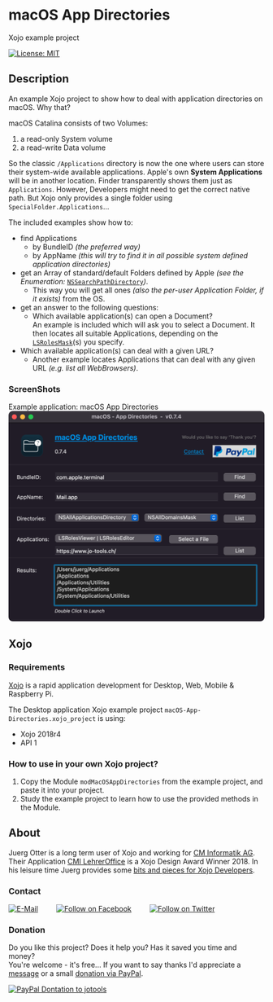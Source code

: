 # macOS App Directories
Xojo example project

[![License: MIT](https://img.shields.io/badge/License-MIT-green.svg)](LICENSE)

## Description
An example Xojo project to show how to deal with application directories on macOS. Why that?

macOS Catalina consists of two Volumes:
1. a read-only System volume
2. a read-write Data volume

So the classic ```/Applications``` directory is now the one where users can store their system-wide available applications. Apple's own **System Applications** will be in another location.
Finder transparently shows them just as ```Applications```. However, Developers might need to get the correct native path. But Xojo only provides a single folder using ```SpecialFolder.Applications```...

The included examples show how to:
- find Applications
  - by BundleID *(the preferred way)*
  - by AppName *(this will try to find it in all possible system defined application directories)*
- get an Array of standard/default Folders defined by Apple *(see the Enumeration:* [```NSSearchPathDirectory```](https://developer.apple.com/documentation/foundation/nssearchpathdirectory?language=objc)*)*.
  - This way you will get all ones *(also the per-user Application Folder, if it exists)* from the OS.
- get an answer to the following questions:
  - Which available application(s) can open a Document?  
    An example is included which will ask you to select a Document. It then locates all suitable Applications, depending on the [```LSRolesMask```](https://developer.apple.com/documentation/coreservices/lsrolesmask?language=objc)(s) you specify.
- Which available application(s) can deal with a given URL?
  - Another example locates Applications that can deal with any given URL *(e.g. list all WebBrowsers)*.

### ScreenShots
Example application: macOS App Directories  
![ScreenShot: macOS App Directories](screenshots/app-directories-1.png?raw=true)

## Xojo
### Requirements
[Xojo](https://www.xojo.com/) is a rapid application development for Desktop, Web, Mobile & Raspberry Pi.  

The Desktop application Xojo example project ```macOS-App-Directories.xojo_project``` is using:
- Xojo 2018r4
- API 1

### How to use in your own Xojo project?
1. Copy the Module ```modMacOSAppDirectories``` from the example project, and paste it into your project.
2. Study the example project to learn how to use the provided methods in the Module.

## About
Juerg Otter is a long term user of Xojo and working for [CM Informatik AG](https://cmiag.ch/). Their Application [CMI LehrerOffice](https://cmi-bildung.ch/) is a Xojo Design Award Winner 2018. In his leisure time Juerg provides some [bits and pieces for Xojo Developers](https://www.jo-tools.ch/).

### Contact
[![E-Mail](https://img.shields.io/static/v1?style=social&label=E-Mail&message=xojo@jo-tools.ch)](mailto:xojo@jo-tools.ch)
&emsp;&emsp;
[![Follow on Facebook](https://img.shields.io/static/v1?style=social&logo=facebook&label=Facebook&message=juerg.otter)](https://www.facebook.com/juerg.otter)
&emsp;&emsp;
[![Follow on Twitter](https://img.shields.io/twitter/follow/juergotter?style=social)](https://twitter.com/juergotter)

### Donation
Do you like this project? Does it help you? Has it saved you time and money?  
You're welcome - it's free... If you want to say thanks I'd appreciate a [message](mailto:xojo@jo-tools.ch) or a small [donation via PayPal](https://paypal.me/jotools).  

[![PayPal Dontation to jotools](https://img.shields.io/static/v1?style=social&logo=paypal&label=PayPal&message=jotools)](https://paypal.me/jotools)
